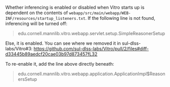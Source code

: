Whether inferencing is enabled or disabled when Vitro starts up is dependent on the contents of `webapp/src/main/webapp/WEB-INF/resources/startup_listeners.txt`. If the following line is not found, inferencing will be turned off:

> edu.cornell.mannlib.vitro.webapp.servlet.setup.SimpleReasonerSetup

Else, it is enabled. You can see where we removed it in sul-dlss-labs/Vitro#3: https://github.com/sul-dlss-labs/Vitro/pull/2/files#diff-d33445b89aedcf20cae03b97d873457fL32

To re-enable it, add the line above directly beneath: 

> edu.cornell.mannlib.vitro.webapp.application.ApplicationImpl$ReasonersSetup
